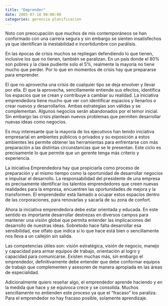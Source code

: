 ```yaml
---
title: "Emprender"
date: 2005-07-10 08:00:00
categories: gerencia planificacion
---
```

Noto con preocupación que muchos de mis contemporáneos se han conformado con una carrera segura y sin embargo se sienten insatisfechos ya que identifican la inestabilidad e incertidumbre con parálisis.

En las épocas de crisis muchos se repliegan defendiendo lo que tienen, inclusive los que no tienen, también se paralizan. En un país donde el 80% son pobres y la clase pudiente solo el 5%, realmente la mayoría no tiene mucho que perder. Por lo que en momentos de crisis hay que prepararse para emprender.

El que no aprovecha una crisis de cualquier tipo se deja envolver y llevar por ella. El que la aprovecha, sencillamente entiende sus efectos, identifica los espacios que se crean y contribuye a cambiar su realidad. La iniciativa emprendedora tiene mucho que ver con identificar espacios y llenarlos o crear nuevos y desarrollarlos. Ambas estrategias son válidas y se complementan. Algunos negocios serán abandonados por el temor inicial. Sin embargo las crisis plantean nuevos problemas que permiten desarrollar nuevas ideas como negocios.

Es muy interesante que la mayoría de los ejecutivos han tenido iniciativa empresarial en ambientes públicos o privados y su exposición a estos ambientes les permite obtener las herramientas para enfrentarse con más preparación a las distintas circunstancias que se le presentan. Este ciclo es precisamente lo que permite que un gerente tenga más criterio y experiencia.

La iniciativa Emprendedora hay que propiciarla como proceso de preparación y al mismo tiempo como la oportunidad de desarrollar negocios e impulsar el desarrollo. La responsabilidad del presidente de una empresa es precisamente identificar los talentos emprendedores que creen nuevas realidades para la empresa, encuentren las oportunidades de mejora y la transformen. El emprendedor está llamado a ocupar estos espacios dentro de las corporaciones, para renovarlas y sacarla de su zona de confort.

Ahora la iniciativa emprendedora debe estar orientada y educada. En este sentido es importante desarrollar destrezas en diversos campos para mantener una visión global que permita entender las implicaciones del desarrollo de nuestras ideas. Sobretodo hace falta desarrollar esa sensibilidad, ese olfato que indica si lo que hace está bien o sencillamente nos lleva a un callejón sin salida.

Las competencias útiles son: visión estratégica, visión de negocio, manejo y capacidad para armar equipos de trabajo, orientación al logro y capacidad para comunicarse. Existen muchas más, sin embargo el emprendedor, definitivamente debe entender que debe conformar equipos de trabajo que complementen y asesoren de manera apropiada en las áreas de especialidad.

Adicionalmente quiero reseñar algo, el emprendedor aprende haciendo y en la medida que hace y se equivoca crece y se consolida. Muchos sencillamente no entienden este proceso ya que el “fracaso” los paraliza. Para el emprendedor no hay fracaso posible, solamente aprendizaje.

